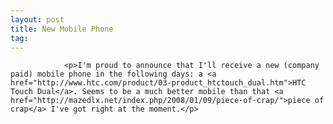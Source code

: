 ```yaml
---
layout: post
title: New Mobile Phone
tag: 
---
```



                <p>I'm proud to announce that I'll receive a new (company paid) mobile phone in the following days: a <a href="http://www.htc.com/product/03-product_htctouch_dual.htm">HTC Touch Dual</a>. Seems to be a much better mobile than that <a href="http://mazedlx.net/index.php/2008/01/09/piece-of-crap/">piece of crap</a> I've got right at the moment.</p>
            
